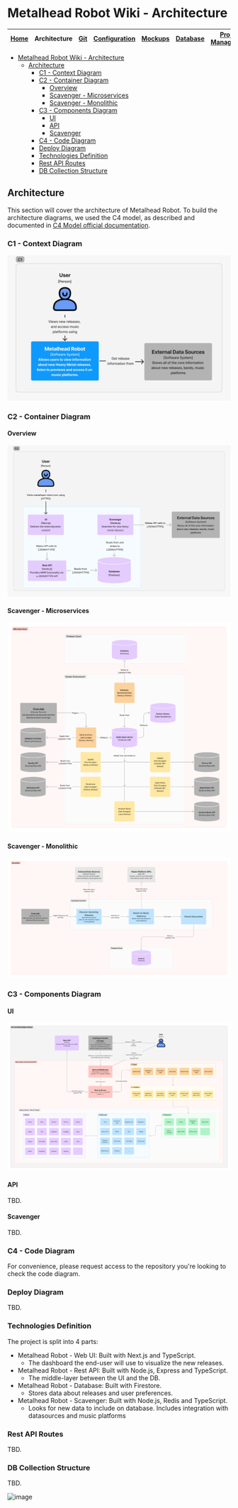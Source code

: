 # Metalhead Robot Wiki - Architecture

| [Home](../README.md) | Architecture | [Git](../git/README.md) | [Configuration](../configuration/README.md) | [Mockups](../mockups/README.md) | [Database](../database/README.md) |  [Project Management](../project-management/README.md) | [Quality](../quality/README.md) |
| :------------------: | :---------------------------------------: | :---------------------: | :-----------------------------------------: | :-----------------------------: | :-------------------------------: |  :---------------------------------------------------: | :-----------------------------: |

- [Metalhead Robot Wiki - Architecture](#metalhead-robot-wiki---architecture)
  - [Architecture](#architecture)
    - [C1 - Context Diagram](#c1---context-diagram)
    - [C2 - Container Diagram](#c2---container-diagram)
      - [Overview](#overview)
      - [Scavenger - Microservices](#scavenger---microservices)
      - [Scavenger - Monolithic](#scavenger---monolithic)
    - [C3 - Components Diagram](#c3---components-diagram)
      - [UI](#ui)
      - [API](#api)
      - [Scavenger](#scavenger)
    - [C4 - Code Diagram](#c4---code-diagram)
    - [Deploy Diagram](#deploy-diagram)
    - [Technologies Definition](#technologies-definition)
    - [Rest API Routes](#rest-api-routes)
    - [DB Collection Structure](#db-collection-structure)

## Architecture

This section will cover the architecture of Metalhead Robot. To build the architecture diagrams, we used the C4 model, as described and documented in [C4 Model official documentation](https://c4model.com/#CoreDiagrams).

### C1 - Context Diagram

![image](./C1.jpeg)

### C2 - Container Diagram

#### Overview

![image](./C2.jpeg)

#### Scavenger - Microservices

![image](./C2%20-%20Scavenger%20-%20Microservices.png)

#### Scavenger - Monolithic

![image](./C2%20-%20Scavenger%20-%20Monolithic.png)

### C3 - Components Diagram

#### UI

![image](./C3%20-%20UI.png)

#### API

TBD.

#### Scavenger

TBD.

### C4 - Code Diagram

For convenience, please request access to the repository you're looking to check the code diagram.

### Deploy Diagram

TBD.

### Technologies Definition

The project is split into 4 parts:

- Metalhead Robot - Web UI: Built with Next.js and TypeScript.
  - The dashboard the end-user will use to visualize the new releases.
- Metalhead Robot - Rest API: Built with Node.js, Express and TypeScript.
  - The middle-layer between the UI and the DB. 
- Metalhead Robot - Database: Built with Firestore.
  - Stores data about releases and user preferences.
- Metalhead Robot - Scavenger: Built with Node.js, Redis and TypeScript.
  - Looks for new data to include on database. Includes integration with datasources and music platforms

### Rest API Routes

TBD.

### DB Collection Structure

TBD.

![image](https://github.com/Metalhead-Robot/metalhead-robot-wiki/assets/38140171/c2225e64-1d5b-4c9f-8a2f-7c3fcbe27074)
